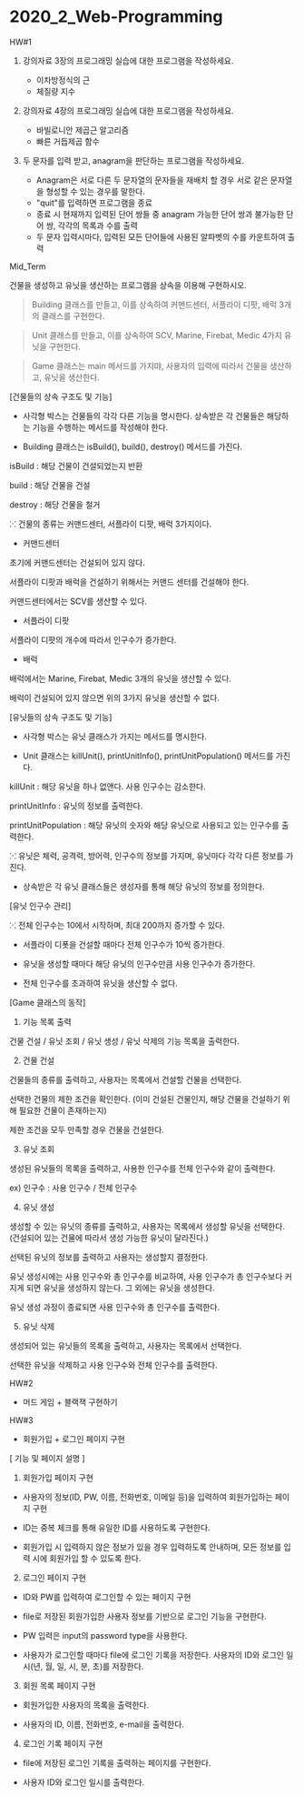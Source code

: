 # 2020_2_Web-Programming

HW#1 
1) 강의자료 3장의 프로그래밍 실습에 대한 프로그램을 작성하세요.
    - 이차방정식의 근
    - 체질량 지수

2) 강의자료 4장의 프로그래밍 실습에 대한 프로그램을 작성하세요.
    - 바빌로니안 제곱근 알고리즘
    - 빠른 거듭제곱 함수
  
3) 두 문자를 입력 받고, anagram을 판단하는 프로그램을 작성하세요.
    - Anagram은 서로 다른 두 문자열의 문자들을 재배치 할 경우 서로 같은 문자열을 형성할 수 있는 경우를 말한다.
    - "quit"를 입력하면 프로그램을 종료
    - 종료 시 현재까지 입력된 단어 쌍들 중 anagram 가능한 단어 쌍과 불가능한 단어 쌍, 각각의 목록과 수를 출력
    - 두 문자 입력시마다, 입력된 모든 단어들에 사용된 알파벳의 수를 카운트하여 출력

Mid_Term

건물을 생성하고 유닛을 생산하는 프로그램을 상속을 이용해 구현하시오.

> Building 클래스를 만들고, 이를 상속하여 커맨드센터, 서플라이 디팟, 배럭 3개의 클래스를 구현한다.

> Unit 클래스를 만들고, 이를 상속하여 SCV, Marine, Firebat, Medic 4가지 유닛을 구현한다.

> Game 클래스는 main 메서드를 가지먀, 사용자의 입력에 따라서 건물을 생산하고, 유닛을 생산한다.


[건물들의 상속 구조도 및 기능]
   
- 사각형 박스는 건물들의 각각 다른 기능을 명시한다. 상속받은 각 건물들은 해당하는 기능을 수행하는 메서드를 작성해야 한다.

- Building 클래스는 isBuild(), build(), destroy() 메서드를 가진다.

isBuild : 해당 건물이 건설되었는지 반환

build : 해당 건물을 건설

destroy : 해당 건물을 철거

⁙ 건물의 종류는 커맨드센터, 서플라이 디팟, 배럭 3가지이다.

- 커맨드센터

초기에 커맨드센터는 건설되어 있지 않다.

서플라이 디팟과 배럭을 건설하기 위해서는 커맨드 센터를 건설해야 한다.

커맨드센터에서는 SCV를 생산할 수 있다.

 

- 서플라이 디팟

서플라이 디팟의 개수에 따라서 인구수가 증가한다.

 

- 배럭

배럭에서는 Marine, Firebat, Medic 3개의 유닛을 생산할 수 있다.

배럭이 건설되어 있지 않으면 위의 3가지 유닛을 생산할 수 없다.


[유닛들의 상속 구조도 및 기능]

- 사각형 박스는 유닛 클래스가 가지는 메서드를 명시한다.

- Unit 클래스는 killUnit(), printUnitInfo(), printUnitPopulation() 메서드를 가진다.

killUnit : 해당 유닛을 하나 없앤다. 사용 인구수는 감소한다.

printUnitInfo : 유닛의 정보를 출력한다.

printUnitPopulation : 해당 유닛의 숫자와 해당 유닛으로 사용되고 있는 인구수를 출력한다.

 

⁙ 유닛은 체력, 공격력, 방어력, 인구수의 정보를 가지며, 유닛마다 각각 다른 정보를 가진다.

- 상속받은 각 유닛 클래스들은 생성자를 통해 해당 유닛의 정보를 정의한다.


[유닛 인구수 관리]

⁙ 전체 인구수는 10에서 시작하며, 최대 200까지 증가할 수 있다.

- 서플라이 디폿을 건설할 때마다 전체 인구수가 10씩 증가한다.

- 유닛을 생성할 때마다 해당 유닛의 인구수만큼 사용 인구수가 증가한다.

- 전체 인구수를 초과하여 유닛을 생산할 수 없다.


[Game 클래스의 동작]

1) 기능 목록 출력

건물 건설 / 유닛 조회 / 유닛 생성 / 유닛 삭제의 기능 목록을 출력한다.

 

2) 건물 건설

건물들의 종류를  출력하고, 사용자는 목록에서 건설할 건물을 선택한다.

선택한 건물의 제한 조건을 확인한다. (이미 건설된 건물인지, 해당 건물을 건설하기 위해 필요한 건물이 존재하는지)

제한 조건을 모두 만족할 경우 건물을 건설한다.

 

3) 유닛 조회

생성된 유닛들의 목록을 출력하고, 사용한 인구수를 전체 인구수와 같이 출력한다.

ex) 인구수 : 사용 인구수 / 전체 인구수

 

4) 유닛 생성

생성할 수 있는 유닛의 종류를 출력하고, 사용자는 목록에서 생성할 유닛을 선택한다. (건설되어 있는 건물에 따라서 생성 가능한 유닛이 달라진다.)

선택된 유닛의 정보를 출력하고 사용자는 생성할지 결정한다.

유닛 생성시에는 사용 인구수와 총 인구수를 비교하여, 사용 인구수가 총 인구수보다 커지게 되면 유닛을 생성하지 않는다. 그 외에는 유닛을 생성한다.

유닛 생성 과정이 종료되면 사용 인구수와 총 인구수를 출력한다.

 

5) 유닛 삭제

생성되어 있는 유닛들의 목록을 출력하고, 사용자는 목록에서 선택한다.

선택한 유닛을 삭제하고 사용 인구수와 전체 인구수를 출력한다.


HW#2

- 머드 게임 + 블랙잭 구현하기


HW#3

- 회원가입 + 로그인 페이지 구현

[ 기능 및 페이지 설명 ]

1) 회원가입 페이지 구현

- 사용자의 정보(ID, PW, 이름, 전화번호, 이메일 등)을 입력하여 회원가입하는 페이지 구현

- ID는 중복 체크를 통해 유일한 ID를 사용하도록 구현한다.

- 회원가입 시 입력하지 않은 정보가 있을 경우 입력하도록 안내하며, 모든 정보를 입력 시에 회원가입 할 수 있도록 한다.

  

2) 로그인 페이지 구현

- ID와 PW를 입력하여 로그인할 수 있는 페이지 구현

- file로 저장된 회원가입한 사용자 정보를 기반으로 로그인 기능을 구현한다.

- PW 입력은 input의 password type을 사용한다.

- 사용자가 로그인할 때마다 file에 로그인 기록을 저장한다. 사용자의 ID와 로그인 일시(년, 월, 일, 시, 분, 초)를 저장한다.

  

3) 회원 목록 페이지 구현

- 회원가입한 사용자의 목록을 출력한다.

- 사용자의 ID, 이름, 전화번호, e-mail을 출력한다.

 

4) 로그인 기록 페이지 구현

- file에 저장된 로그인 기록을 출력하는 페이지를 구현한다.

- 사용자 ID와 로그인 일시를 출력한다.
